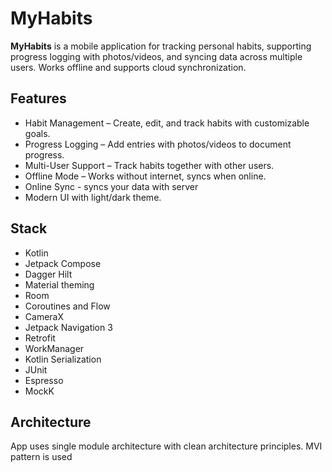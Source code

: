 # MyHabits

**MyHabits** is a mobile application for tracking personal habits, supporting progress logging with photos/videos, and syncing data across multiple users. Works offline and supports cloud synchronization.

## Features

- Habit Management – Create, edit, and track habits with customizable goals.
- Progress Logging – Add entries with photos/videos to document progress.
- Multi-User Support – Track habits together with other users.
- Offline Mode – Works without internet, syncs when online.
- Online Sync - syncs your data with server
- Modern UI with light/dark theme.

## Stack

- Kotlin
- Jetpack Compose
- Dagger Hilt
- Material theming
- Room
- Coroutines and Flow
- CameraX
- Jetpack Navigation 3
- Retrofit
- WorkManager
- Kotlin Serialization
- JUnit
- Espresso
- MockK

## Architecture

App uses single module architecture with clean architecture principles. MVI pattern is used